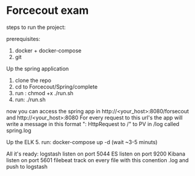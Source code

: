 # Forcecout exam


steps to run the project:

prerequisites:
1. docker + docker-compose
2. git


Up the spring application
1. clone the repo
2. cd to Forcecout/Spring/complete
3. run : chmod +x ./run.sh
4. run: ./run.sh

now you can access the spring app in 
http://<your_host>:8080/forsecout and http://<your_host>:8080
For every request to this url's the app will write a message in this format "<timestamp>: HttpRequest to /<specific routing>" to PV in /log called spring.log  

Up the ELK
5. run: docker-compose up -d (wait ~3-5 minuts)



All it's ready:
logstash listen on port 5044
ES listen on port 9200
Kibana listen on port 5601
filebeat track on every file with this conention <name>.log and push to logstash
